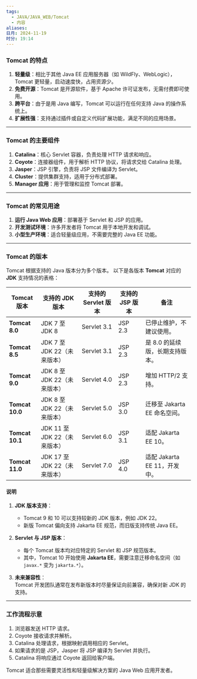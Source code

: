 ```yaml
---
tags:
  - JAVA/JAVA_WEB/Tomcat
  - 内容
aliases: 
日月: 2024-11-19
时分: 19:14
---
```

### **Tomcat 的特点**

1. **轻量级**：相比于其他 Java EE 应用服务器（如 WildFly、WebLogic），Tomcat 更轻量，启动速度快，占用资源少。
2. **免费开源**：Tomcat 是开源软件，基于 Apache 许可证发布，无需付费即可使用。
3. **跨平台**：由于是用 Java 编写，Tomcat 可以运行在任何支持 Java 的操作系统上。
4. **扩展性强**：支持通过插件或自定义代码扩展功能，满足不同的应用场景。

---

### **Tomcat 的主要组件**

1. **Catalina**：核心 Servlet 容器，负责处理 HTTP 请求和响应。
2. **Coyote**：连接器组件，用于解析 HTTP 协议，将请求交给 Catalina 处理。
3. **Jasper**：JSP 引擎，负责将 JSP 文件编译为 Servlet。
4. **Cluster**：提供集群支持，适用于分布式部署。
5. **Manager 应用**：用于管理和监控 Tomcat 部署。

---

### **Tomcat 的常见用途**

1. **运行 Java Web 应用**：部署基于 Servlet 和 JSP 的应用。
2. **开发测试环境**：许多开发者将 Tomcat 用于本地开发和调试。
3. **小型生产环境**：适合轻量级应用，不需要完整的 Java EE 功能。

---

### **Tomcat 的版本**

Tomcat 根据支持的 Java 版本分为多个版本。
以下是各版本 **Tomcat** 对应的 **JDK** 支持情况的表格：

| **Tomcat 版本** | **支持的 JDK 版本**          | **支持的 Servlet 版本** | **支持的 JSP 版本** | **备注**                         |
|------------------|-----------------------------|--------------------------|---------------------|----------------------------------|
| **Tomcat 8.0**   | JDK 7 至 JDK 8              | Servlet 3.1             | JSP 2.3             | 已停止维护，不建议使用。         |
| **Tomcat 8.5**   | JDK 7 至 JDK 22（未来版本） | Servlet 3.1             | JSP 2.3             | 是 8.0 的延续版，长期支持版本。   |
| **Tomcat 9.0**   | JDK 8 至 JDK 22（未来版本） | Servlet 4.0             | JSP 2.3             | 增加 HTTP/2 支持。              |
| **Tomcat 10.0**  | JDK 8 至 JDK 22（未来版本） | Servlet 5.0             | JSP 3.0             | 迁移至 Jakarta EE 命名空间。     |
| **Tomcat 10.1**  | JDK 11 至 JDK 22（未来版本）| Servlet 6.0             | JSP 3.1             | 适配 Jakarta EE 10。             |
| **Tomcat 11.0**  | JDK 17 至 JDK 22（未来版本）| Servlet 7.0             | JSP 4.0             | 适配 Jakarta EE 11，开发中。     |

#### **说明**
1. **JDK 版本支持**：  
   - Tomcat 9 和 10 可以支持较新的 JDK 版本，例如 JDK 22。  
   - 新版 Tomcat 偏向支持 Jakarta EE 规范，而旧版支持传统 Java EE。  

2. **Servlet 与 JSP 版本**：  
   - 每个 Tomcat 版本均对应特定的 Servlet 和 JSP 规范版本。  
   - 其中，Tomcat 10 开始使用 **Jakarta EE**，需要注意迁移命名空间（如 `javax.*` 变为 `jakarta.*`）。

3. **未来兼容性**：  
   Tomcat 开发团队通常在发布新版本时尽量保证向前兼容，确保对新 JDK 的支持。

---

### **工作流程示意**

1. 浏览器发送 HTTP 请求。
2. Coyote 接收请求并解析。
3. Catalina 处理请求，根据映射调用相应的 Servlet。
4. 如果请求的是 JSP，Jasper 将 JSP 编译为 Servlet 并执行。
5. Catalina 将响应通过 Coyote 返回给客户端。

Tomcat 适合那些需要灵活性和轻量级解决方案的 Java Web 应用开发者。
